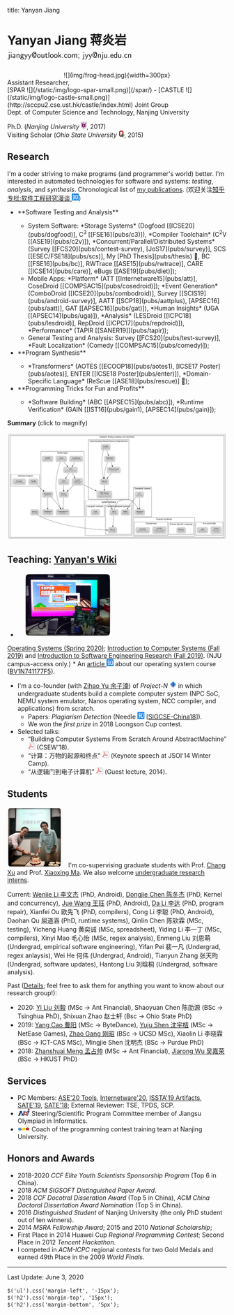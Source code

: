 title: Yanyan Jiang

# Yanyan Jiang 蒋炎岩 ![](img/email.png)

<div class="row gutter" markdown="1">
<div class="col-lg-3 col-md-3 col-sm-4 col-xs-5">
  <center>![](img/frog-head.jpg){width=300px}</center>
</div>
Assistant Researcher,<br>[SPAR ![](/static/img/logo-spar-small.png)](/spar/) - [CASTLE ![](/static/img/logo-castle-small.png)](http://sccpu2.cse.ust.hk/castle/index.html) Joint Group<br>Dept. of Computer Science and Technology, Nanjing University

Ph.D. (*Nanjing University* ![](img/nju_logo.png), 2017)<br>Visiting Scholar (*Ohio State University* ![](img/buckeye.png), 2015)

</div>

## Research

I'm a coder striving to make programs (and programmer's world) better. I'm interested in automated technologies for software and systems: *testing*, *analysis*, and *synthesis*. Chronological list of [my publications](pub). (欢迎关注[知乎专栏:软件工程研究漫谈 ![](img/zhihu.png)](https://zhuanlan.zhihu.com/se-research))

<div class="row gutter" markdown="1">
<div class="col-lg-7 col-md-7 col-sm-12">
<ul>
  <li>**Software Testing and Analysis**</li>
  <ul>
    <li>
    System Software:
    *Storage Systems*
      (Dogfood [[ICSE20](pubs/dogfood)],
      C<sup>3</sup> [[FSE16](pubs/c3)]),
    *Compiler Toolchain*
      (C<sup>2</sup>V [[ASE19](pubs/c2v)]),
    *Concurrent/Parallel/Distributed Systems*
      (Survey [[FCS20](pubs/contest-survey), [JoS17](pubs/survey)],
      SCS [[ESEC/FSE18](pubs/scs)],
      My [PhD Thesis](pubs/thesis) 🏅,
      BC [[FSE16](pubs/bc)],
      RWTrace [[ASE15](pubs/rwtrace)],
      CARE [[ICSE14](pubs/care)],
      eBugs [[ASE19](pubs/diet)]);
    </li>
    <li>
    Mobile Apps:
    *Platform* (ATT [[Internetware15](pubs/att)],
      CoseDroid [[COMPSAC15](pubs/cosedroid)]);
    *Event Generation* (ComboDroid [[ICSE20](pubs/combodroid)],
      Survey [[SCIS19](pubs/android-survey)],
      AATT [[SCP18](pubs/aattplus),
      [APSEC16](pubs/aatt)],
      GAT [[APSEC16](pubs/gat)]),
    *Human Insights* (UGA [[APSEC14](pubs/uga)]),
    *Analysis* (LESDroid [[ICPC18](pubs/lesdroid)],
      RepDroid [[ICPC17](pubs/repdroid)]),
    *Performance* (TAPIR [[SANER19]](pubs/tapir));
    </li>
    <li>
    General Testing and Analysis:
    Survey [[FCS20](pubs/test-survey)],
    *Fault Localization* (Comedy [[COMPSAC15](pubs/comedy)]);
    </li>
  </ul>
  <li>**Program Synthesis**</li>
  <ul>
    <li>
    *Transformers* (AOTES [[ECOOP18](pubs/aotes1),
      [ICSE17 Poster](pubs/aotes)],
      ENTER [[ICSE18 Poster](pubs/enter)]),
    *Domain-Specific Language* (ReScue [[ASE18](pubs/rescue)] 🏅);
    </li>
  </ul>
  <li>**Programming Tricks for Fun and Profits**</li>
  <ul>
    <li>
    *Software Building* (ABC [[APSEC15](pubs/abc)]),
    *Runtime Verification* (GAIN [[IST16](pubs/gain1),
      [APSEC14](pubs/gain)]);</li>
  </ul>
</ul>
</div>

<div class="col-lg-5 col-md-5 col-sm-12" style="vertical-align:middle">

<b>Summary</b> (click to magnify)

<a href="summary"><img src="summary.svg"/></a>

</div>
</div>


## Teaching: [Yanyan's Wiki](/~jyywiki)

* <img class="pull-right" style="margin-left:15px" width="200px" src="img/projectn.jpg"/>
[Operating Systems (Spring 2020)](/~jyywiki/wiki/OS2020);
[Introduction to Computer Systems (Fall 2019)](/~jyywiki/wiki/ICS2019) and
[Introduction to Software Engineering Research (Fall 2019)](/~jyywiki/wiki/GSER2019). (NJU campus-access only.)
    * An [article ![](img/zhihu.png)](https://zhuanlan.zhihu.com/p/130318023) about our operating system course ([BV1N741177F5](https://www.bilibili.com/video/BV1N741177F5)).
* I'm a co-founder (with [Zihao Yu 余子濠](https://sashimi-yzh.github.io)) of *Project-N* ![](img/logo-n.png) in which undergraduate students build a complete computer system (NPC SoC, NEMU system emulator, Nanos operating system, NCC compiler, and applications) from scratch. 
    * Papers: *Plagiarism Detection* (Needle [![](img/zhihu.png)](http://zhuanlan.zhihu.com/p/40568346) [[SIGCSE-China18](pubs/needle)]).
    * We won the *first prize* in 2018 Loongson Cup contest.
* Selected talks:
    * “Building Computer Systems From Scratch Around AbstractMachine” [![](/static/img/icon-pdf.png)](teach/am-talk.pdf) (CSEW'18).
    * “计算：万物的起源和终点” [![](/static/img/icon-pdf.png)](teach/20140121.pdf) (Keynote speech at JSOI'14 Winter Camp).
    * “从逻辑门到电子计算机” [![](/static/img/icon-pdf.png)](teach/20141008.pdf) (Guest lecture, 2014).

## Students

<img class="pull-left" width="125px" style="margin-right: 15px" src="img/yuju-cake.jpg"/>I'm co-supervising graduate students with Prof. [Chang Xu](http://cs.nju.edu.cn/changxu) and Prof. [Xiaoxing Ma](/~xxm).
We also welcome [undergraduate research interns](http://ics.nju.edu.cn/~jyywiki/wiki/ICS_NJU).

Current:
[Wenjie Li 李文杰](/people/wenjieli) (PhD, Android),
[Dongjie Chen 陈冬杰](/~dongjie) (PhD, Kernel and concurrency),
[Jue Wang 王珏](/people/juewang) (PhD, Android),
[Da Li 李达](/people/dali) (PhD, program repair),
Xianfei Ou 欧先飞 (PhD, compilers),
Cong Li 李聪 (PhD, Android),
Daohan Qu 屈道涵 (PhD, runtime systems), 
Qinlin Chen 陈钦霖 (MSc, testing), 
Yicheng Huang 黄奕诚 (MSc, spreadsheet),
Yiding Li 李一丁 (MSc, compilers),
Xinyi Mao 毛心怡 (MSc, regex analysis),
Enmeng Liu 刘恩萌 (Undergrad, empirical software engineering),
Yifan Pei 裴一凡 (Undergrad, regex anlaysis),
Wei He 何伟 (Undergrad, Android),
Tianyun Zhang 张天昀 (Undergrad, software updates),
Hantong Liu 刘晗桐 (Undergrad, software analysis).

Past ([Details](students); feel free to ask them for anything you want to know about our research group!):

* 2020:
  [Yi Liu 刘毅](/people/yiliu) (MSc → Ant Financial),
  Shaoyuan Chen 陈劭源 (BSc → Tsinghua PhD),
  Shixuan Zhao 赵士轩 (Bsc → Ohio State PhD)
* 2019: [Yang Cao 曹阳](/people/yangcao) (MSc → ByteDance),
  [Yuju Shen 沈宇桔](/~yuju) (MSc → NetEase Games),
  [Zhao Gang 刚昭](https://hirico.moe) (BSc → UCSD MSc),
  Xiaolin Li 李晓霖 (BSc → ICT-CAS MSc),
  Mingjie Shen 沈明杰 (BSc → Purdue PhD)
* 2018: [Zhanshuai Meng 孟占帅](/people/zhanshuaimeng) (MSc → Ant Financial),
  [Jiarong Wu 吴嘉荣](http://home.cse.ust.hk/~jwubf/) (BSc → HKUST PhD)

## Services

* PC Members: [ASE'20 Tools](), [Internetware'20](https://internetware2020.github.io/), [ISSTA'19 Artifacts](https://conf.researchr.org/track/issta-2019/issta-2019-papers), [SATE'19](https://sate2019.github.io), [SATE'18](http://sei.pku.edu.cn/~xiongyf04/confs/sate18/index_en.html); External Reviewer: TSE, TPDS, SCP.
* ![](img/noi.png) Steering/Scientific Program Committee member of Jiangsu Olympiad in Informatics.
* ![](img/acmicpc.png) Coach of the programming contest training team at Nanjing University.

## Honors and Awards
* 2018-2020 *CCF Elite Youth Scientists Sponsorship Program* (Top 6 in China).
* 2018 *ACM SIGSOFT Distinguished Paper Award*.
* 2018 *CCF Docotral Disseration Award* (Top 5 in China), *ACM China Doctoral Dissertation Award Nomination* (Top 5 in China).
* 2016 *Distinguished Student* of Nanjing University (the only PhD student out of ten winners).
* 2014 *MSRA Fellowship Award*; 2015 and 2010 *National Scholarship*;
* First Place in 2014 Huawei Cup *Regional Programming Contest*; Second Place in 2012 *Tencent Hackathon*.
* I competed in *ACM-ICPC* regional contests for two Gold Medals and earned 49th Place in the 2009 *World Finals*.

<hr>

Last Update: June 3, 2020

~~~{.customjs}
$('ul').css('margin-left', '-15px');
$('h2').css('margin-top', '15px');
$('h2').css('margin-bottom', '5px');
~~~
